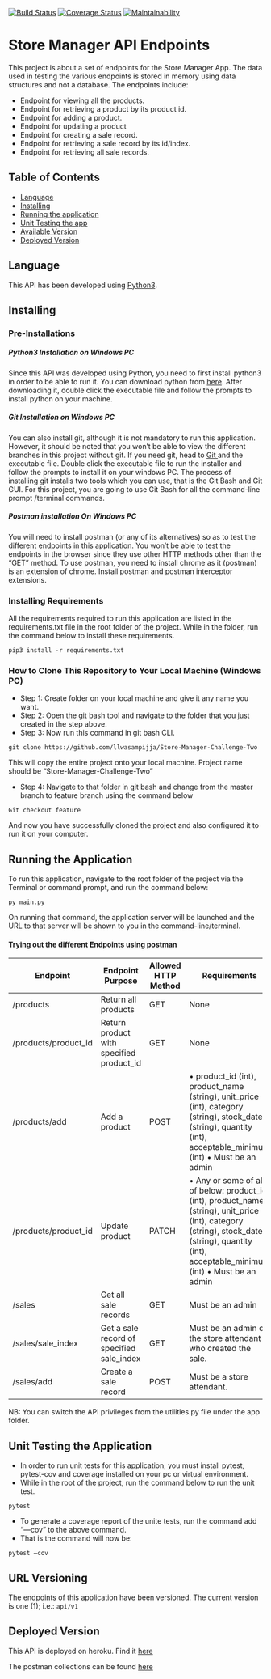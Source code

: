 [![Build Status](https://travis-ci.com/llwasampijja/Store-Manager-Challenge-Two.svg?branch=add_category)](https://travis-ci.com/llwasampijja/Store-Manager-Challenge-Two)          [![Coverage Status](https://coveralls.io/repos/github/llwasampijja/Store-Manager-Challenge-Two/badge.svg?branch=add_category)](https://coveralls.io/github/llwasampijja/Store-Manager-Challenge-Two?branch=add_category)          [![Maintainability](https://api.codeclimate.com/v1/badges/57f01820e2adec3aaf6b/maintainability)](https://codeclimate.com/github/llwasampijja/Store-Manager-Challenge-Two/maintainability)


# Store Manager API Endpoints
This project is about a set of endpoints for the Store Manager App. The data used in testing the various endpoints is stored in memory using data structures and not a database.
The endpoints include:
* Endpoint for viewing all the products.
* Endpoint for retrieving a product by its product id.
* Endpoint for adding a product.
* Endpoint for updating a product
* Endpoint for creating a sale record.
* Endpoint for retrieving a sale record by its id/index.
* Endpoint for retrieving all sale records.

## Table of Contents
- [Language](##Language)
- [Installing](##Installing)
- [Running the application](##RunningtheApplication)
- [Unit Testing the app](##UnitTestingtheApplication)
- [Available Version](##URLVersioning)
- [Deployed Version](##DeployedVersion)

## Language
This API has been developed using [Python3](https://www.python.org).
## Installing
### Pre-Installations
##### Python3 Installation on Windows PC
Since this API was developed using Python, you need to first install python3 in order to be able to run it. You can download python from [here](https://www.python.org/downloads/ "Official Python Site").
After downloading it, double click the executable file and follow the prompts to install python on your machine.
##### Git Installation on Windows PC
You can also install git, although it is not mandatory to run this application. However, it should be noted that you won’t be able to view the different branches in this project without git. If you need git, head to [Git ](https://git-scm.com/downloads "Official Git Download Site")  and the executable file.
Double click the executable file to run the installer and follow the prompts to install it on your windows PC. The process of installing git installs two tools which you can use, that is the Git Bash and Git GUI. For this project, you are going to use Git Bash for all the command-line prompt /terminal commands.
##### Postman installation On Windows PC
You will need to install postman (or any of its alternatives) so as to test the different endpoints in this application. You won’t be able to test the endpoints in the browser since they use other HTTP methods other than the “GET” method.
To use postman, you need to install chrome as it (postman) is an extension of chrome. Install postman and postman interceptor extensions.

### Installing Requirements
All the requirements required to run this application are listed in the requirements.txt file in the root folder of the project.
While in the folder, run the command below to install these requirements.

`pip3 install -r requirements.txt`

### How to Clone This Repository to Your Local Machine (Windows PC)
- Step 1: Create folder on your local machine and give it any name you want.
- Step 2: Open the git bash tool and navigate to the folder that you just created in the step above.
- Step 3: Now run this command in git bash CLI.

`git clone https://github.com/llwasampijja/Store-Manager-Challenge-Two`

This will copy the entire project onto your local machine. Project name should be “Store-Manager-Challenge-Two”
- Step 4: Navigate to that folder in git bash and change from the master branch to feature branch using the command below

`Git checkout feature`

And now you have successfully cloned the project and also configured it to run it on your computer.


## Running the Application
To run this application, navigate to the root folder of the project via the Terminal or command prompt, and run the command below:

`py main.py`

On running that command, the application server will be launched and the URL to that server will be shown to you in the command-line/terminal.

#### Trying out the different Endpoints using postman
|Endpoint|Endpoint Purpose|Allowed HTTP Method|Requirements|
|---|---|---|---|
| /products  | Return all products  |GET  | None |
| /products/product_id | Return product with specified product_id  |GET  |None  |
| /products/add | Add a product  |POST  |•	product_id (int), product_name (string), unit_price (int), category (string), stock_date (string), quantity (int), acceptable_minimum (int) •	Must be an admin|
| /products/product_id  | Update product  |PATCH  |•	Any or some of all of below: product_id (int), product_name (string), unit_price (int), category (string), stock_date (string), quantity (int), acceptable_minimum (int) •	Must be an admin |
| /sales  | Get all sale records  |GET  |Must be an admin  |
| /sales/sale_index  | Get a sale record of specified sale_index  |GET  |Must be an admin or the store attendant who created the sale.  |
| /sales/add  | Create a sale record  |POST  |Must be a store attendant.  |


NB: You can switch the API privileges from the utilities.py file under the app folder.
## Unit Testing the Application
* In order to run unit tests for this application, you must install pytest, pytest-cov and coverage installed on your pc or virtual environment.
* While in the root of the project, run the command below to run the unit test.

`pytest`

* To generate a coverage report of the unite tests, run the command add “—cov” to the above command.
* That is the command will now be:

`pytest –cov`

## URL Versioning
The endpoints of this application have been versioned. The current version is one (1); i.e.: `api/v1`

## Deployed Version
This API is deployed on heroku. Find it [here](https://store-manager-two.herokuapp.com/api/v1 "Store Manager on Heroku")


 The postman collections can be found [here](https://web.postman.co/collections/5689256-a13e8abe-46dc-514f-638d-38d2be40c2a2?workspace=6f3eb107-ee9c-4777-8d0e-a855b8794983)